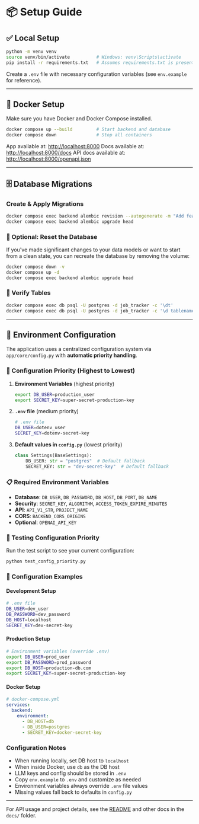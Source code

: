 # 📦 Setup Guide

## ✅ Local Setup

```bash
python -m venv venv
source venv/bin/activate          # Windows: venv\Scripts\activate
pip install -r requirements.txt   # Assumes requirements.txt is present
```

Create a `.env` file with necessary configuration variables (see `env.example` for reference).

---

## 🐳 Docker Setup

Make sure you have Docker and Docker Compose installed.

```bash
docker compose up --build         # Start backend and database
docker compose down               # Stop all containers
```

App available at: [http://localhost:8000](http://localhost:8000)
Docs available at: [http://localhost:8000/docs](http://localhost:8000/docs)
API docs available at: [http://localhost:8000/openapi.json](http://localhost:8000/openapi.json)

---

## 🗄️ Database Migrations

### Create & Apply Migrations

```bash
docker compose exec backend alembic revision --autogenerate -m "Add feature"
docker compose exec backend alembic upgrade head
```

### 🧹 Optional: Reset the Database

If you've made significant changes to your data models or want to start from a clean state, you can recreate the database by removing the volume:

```bash
docker compose down -v
docker compose up -d
docker compose exec backend alembic upgrade head
```

### 🧪 Verify Tables

```bash
docker compose exec db psql -U postgres -d job_tracker -c '\dt'
docker compose exec db psql -U postgres -d job_tracker -c '\d tablename'
```

---

## 🔐 Environment Configuration

The application uses a centralized configuration system via `app/core/config.py` with **automatic priority handling**.

### 🔄 Configuration Priority (Highest to Lowest)

1. **Environment Variables** (highest priority)

   ```bash
   export DB_USER=production_user
   export SECRET_KEY=super-secret-production-key
   ```

2. **`.env` file** (medium priority)

   ```bash
   # .env file
   DB_USER=dotenv_user
   SECRET_KEY=dotenv-secret-key
   ```

3. **Default values in `config.py`** (lowest priority)
   ```python
   class Settings(BaseSettings):
       DB_USER: str = "postgres"  # Default fallback
       SECRET_KEY: str = "dev-secret-key"  # Default fallback
   ```

### 📋 Required Environment Variables

- **Database**: `DB_USER`, `DB_PASSWORD`, `DB_HOST`, `DB_PORT`, `DB_NAME`
- **Security**: `SECRET_KEY`, `ALGORITHM`, `ACCESS_TOKEN_EXPIRE_MINUTES`
- **API**: `API_V1_STR`, `PROJECT_NAME`
- **CORS**: `BACKEND_CORS_ORIGINS`
- **Optional**: `OPENAI_API_KEY`

### 🧪 Testing Configuration Priority

Run the test script to see your current configuration:

```bash
python test_config_priority.py
```

### 📝 Configuration Examples

#### Development Setup

```bash
# .env file
DB_USER=dev_user
DB_PASSWORD=dev_password
DB_HOST=localhost
SECRET_KEY=dev-secret-key
```

#### Production Setup

```bash
# Environment variables (override .env)
export DB_USER=prod_user
export DB_PASSWORD=prod_password
export DB_HOST=production-db.com
export SECRET_KEY=super-secret-production-key
```

#### Docker Setup

```yaml
# docker-compose.yml
services:
  backend:
    environment:
      - DB_HOST=db
      - DB_USER=postgres
      - SECRET_KEY=docker-secret-key
```

### Configuration Notes

- When running locally, set DB host to `localhost`
- When inside Docker, use `db` as the DB host
- LLM keys and config should be stored in `.env`
- Copy `env.example` to `.env` and customize as needed
- Environment variables always override `.env` file values
- Missing values fall back to defaults in `config.py`

---

For API usage and project details, see the [README](../README.md) and other docs in the `docs/` folder.
